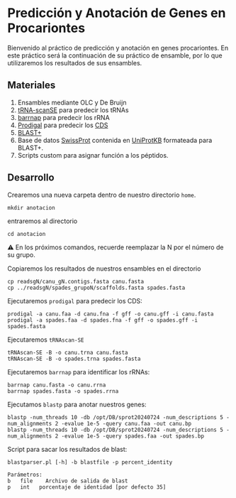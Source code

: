 # Predicción y Anotación de Genes en Procariontes

Bienvenido al práctico de predicción y anotación en genes procariontes. 
En este práctico será la continuación de su práctico de ensamble, 
por lo que utilizaremos los resultados de sus ensambles.

## Materiales

1. Ensambles mediante OLC y De Bruijn
2. [tRNA-scanSE](https://www.ncbi.nlm.nih.gov/pmc/articles/PMC6768409/) para predecir los tRNAs
3. [barrnap](https://github.com/tseemann/barrnap) para predecir los rRNA
4. [Prodigal](https://github.com/hyattpd/prodigal/wiki) para predecir los [CDS](https://www.uniprot.org/help/cds_protein_definition)
5. [BLAST+](https://www.ncbi.nlm.nih.gov/books/NBK279690/)
6. Base de datos [SwissProt](https://www.expasy.org/resources/uniprotkb-swiss-prot) contenida en [UniProtKB](https://www.uniprot.org/) formateada para BLAST+.
7. Scripts custom para asignar función a los péptidos.

  
   
## Desarrollo

Crearemos una nueva carpeta dentro de nuestro directorio `home`.

    mkdir anotacion
    
entraremos al directorio

    cd anotacion

:warning: En los próximos comandos, recuerde reemplazar la N por el número de su grupo.


Copiaremos los resultados de nuestros ensambles en el directorio
    
    cp readsgN/canu_gN.contigs.fasta canu.fasta
    cp ../readsgN/spades_grupoN/scaffolds.fasta spades.fasta

Ejecutaremos `prodigal` para predecir los CDS:

    prodigal -a canu.faa -d canu.fna -f gff -o canu.gff -i canu.fasta
    prodigal -a spades.faa -d spades.fna -f gff -o spades.gff -i spades.fasta
  
Ejecutaremos `tRNAscan-SE`

    tRNAscan-SE -B -o canu.trna canu.fasta
    tRNAscan-SE -B -o spades.trna spades.fasta

Ejecutaremos `barrnap` para identificar los rRNAs:
  
    barrnap canu.fasta -o canu.rrna
    barrnap spades.fasta -o spades.rrna

Ejecutamos `blastp` para anotar nuestros genes:

    blastp -num_threads 10 -db /opt/DB/sprot20240724 -num_descriptions 5 -num_alignments 2 -evalue 1e-5 -query canu.faa -out canu.bp
    blastp -num_threads 10 -db /opt/DB/sprot20240724 -num_descriptions 5 -num_alignments 2 -evalue 1e-5 -query spades.faa -out spades.bp
    

Script para sacar los resultados de blast:

    blastparser.pl [-h] -b blastfile -p percent_identity  
    
    Parámetros:
    b	file	Archivo de salida de blast
    p	int   porcentaje de identidad [por defecto 35]

  

    
